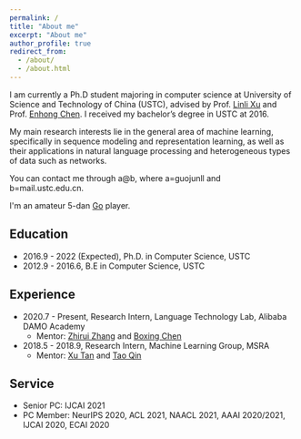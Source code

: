 ```yaml
---
permalink: /
title: "About me"
excerpt: "About me"
author_profile: true
redirect_from: 
  - /about/
  - /about.html
---
```


I am currently a Ph.D student majoring in computer science at University of Science and Technology of China (USTC), advised by Prof. [Linli Xu](http://staff.ustc.edu.cn/~linlixu/) and Prof. [Enhong Chen](http://staff.ustc.edu.cn/~cheneh/). I received my bachelor’s degree in USTC at 2016.

My main research interests lie in the general area of machine learning, specifically in sequence modeling and representation learning, as well as their applications in natural language processing and heterogeneous types of data such as networks.

You can contact me through a@b, where a=guojunll and b=mail.ustc.edu.cn.

I'm an amateur 5-dan [Go](https://en.wikipedia.org/wiki/Go_(game)) player.

Education
------
+ 2016.9 - 2022 (Expected), Ph.D. in Computer Science, USTC 
+ 2012.9 - 2016.6, B.E in Computer Science, USTC

Experience
------
+ 2020.7 - Present, Research Intern, Language Technology Lab, Alibaba DAMO Academy
  - Mentor: [Zhirui Zhang](https://zrustc.github.io/) and [Boxing Chen](https://sites.google.com/site/chenboxing/)
+ 2018.5 - 2018.9, Research Intern, Machine Learning Group, MSRA
  - Mentor: [Xu Tan](https://www.microsoft.com/en-us/research/people/xuta/) and [Tao Qin](https://www.microsoft.com/en-us/research/people/taoqin/)

Service
------
+ Senior PC: IJCAI 2021
+ PC Member: NeurIPS 2020, ACL 2021, NAACL 2021, AAAI 2020/2021, IJCAI 2020, ECAI 2020


<script type="text/javascript" id="clustrmaps" src="//cdn.clustrmaps.com/map_v2.js?cl=ffffff&w=300&t=m&d=XXivmJ7W3pK8fcpDvYYMJ2ZU66fcrCJzM7k7DxGEce8"></script>
